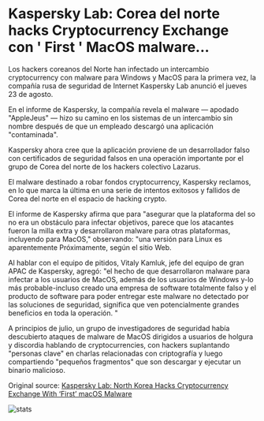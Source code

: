 # Kaspersky Lab: Corea del norte hacks Cryptocurrency Exchange con ' First ' MacOS malware...

Los hackers coreanos del Norte han infectado un intercambio cryptocurrency con malware para Windows y MacOS para la primera vez, la compañía rusa de seguridad de Internet Kaspersky Lab anunció el jueves 23 de agosto.

En el informe de Kaspersky, la compañía revela el malware — apodado "AppleJeus" — hizo su camino en los sistemas de un intercambio sin nombre después de que un empleado descargó una aplicación "contaminada".

Kaspersky ahora cree que la aplicación proviene de un desarrollador falso con certificados de seguridad falsos en una operación importante por el grupo de Corea del norte de los hackers colectivo Lazarus.

El malware destinado a robar fondos cryptocurrency, Kaspersky reclamos, en lo que marca la última en una serie de intentos exitosos y fallidos de Corea del norte en el espacio de hacking crypto.

El informe de Kaspersky afirma que para "asegurar que la plataforma del so no era un obstáculo para infectar objetivos, parece que los atacantes fueron la milla extra y desarrollaron malware para otras plataformas, incluyendo para MacOS," observando: "una versión para Linux es aparentemente Próximamente, según el sitio Web.

Al hablar con el equipo de pitidos, Vitaly Kamluk, jefe del equipo de gran APAC de Kaspersky, agregó: "el hecho de que desarrollaron malware para infectar a los usuarios de MacOS, además de los usuarios de Windows y-lo más probable-incluso creado una empresa de software totalmente falso y el producto de software para poder entregar este malware no detectado por las soluciones de seguridad, significa que ven potencialmente grandes beneficios en toda la operación. "

A principios de julio, un grupo de investigadores de seguridad había descubierto ataques de malware de MacOS dirigidos a usuarios de holgura y discordia hablando de cryptocurrencies, con hackers suplantando "personas clave" en charlas relacionadas con criptografía y luego compartiendo "pequeños fragmentos" que son descargar y ejecutar un binario malicioso.

Original source: [Kaspersky Lab: North Korea Hacks Cryptocurrency Exchange With ‘First’ macOS Malware](https://cointelegraph.com/news/kaspersky-lab-north-korea-hacks-cryptocurrency-exchange-with-first-macos-malware)

![stats](https://c.statcounter.com/11760860/0/a89fa40b/1/ "stats")